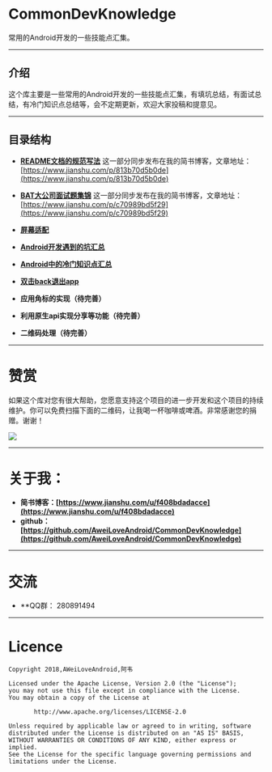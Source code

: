 # CommonDevKnowledge

常用的Android开发的一些技能点汇集。

----

## 介绍
这个库主要是一些常用的Android开发的一些技能点汇集，有填坑总结，有面试总结，有冷门知识点总结等，会不定期更新，欢迎大家投稿和提意见。

----

## 目录结构

* **[README文档的规范写法](https://github.com/AweiLoveAndroid/CommonDevKnowledge/blob/master/github_README/README%E6%96%87%E6%A1%A3%E7%9A%84%E8%A7%84%E8%8C%83%E5%86%99%E6%B3%95.md)** 
这一部分同步发布在我的简书博客，文章地址：[https://www.jianshu.com/p/813b70d5b0de](https://www.jianshu.com/p/813b70d5b0de)

* **[BAT大公司面试题集锦](https://github.com/AweiLoveAndroid/CommonDevKnowledge/blob/master/interview/summary.md)**
这一部分同步发布在我的简书博客，文章地址：[https://www.jianshu.com/p/c70989bd5f29](https://www.jianshu.com/p/c70989bd5f29)

* **[屏幕适配](https://www.jianshu.com/c/b5d1ce82ee2d)**

* **[Android开发遇到的坑汇总](https://github.com/AweiLoveAndroid/CommonDevKnowledge/blob/master/Android%E5%BC%80%E5%8F%91%E9%81%87%E5%88%B0%E7%9A%84%E5%9D%91%E6%B1%87%E6%80%BB/Android%E5%BC%80%E5%8F%91%E9%81%87%E5%88%B0%E7%9A%84%E5%9D%91.md)**

* **[Android中的冷门知识点汇总](https://github.com/AweiLoveAndroid/CommonDevKnowledge/blob/master/Android%E4%B8%AD%E7%9A%84%E5%86%B7%E9%97%A8%E7%9F%A5%E8%AF%86%E7%82%B9%E6%B1%87%E6%80%BB/Android%E4%B8%AD%E7%9A%84%E5%86%B7%E9%97%A8%E7%9F%A5%E8%AF%86%E6%B1%87%E6%80%BB.md)**

* **[双击back退出app](https://github.com/AweiLoveAndroid/CommonDevKnowledge/blob/master/%E5%8F%8C%E5%87%BBback%E9%80%80%E5%87%BAapp/%E5%8F%8C%E5%87%BBback%E9%80%80%E5%87%BAapp.md)**

* **应用角标的实现（待完善）**

* **利用原生api实现分享等功能（待完善）**

* **二维码处理（待完善）**


----

# 赞赏

如果这个库对您有很大帮助，您愿意支持这个项目的进一步开发和这个项目的持续维护。你可以免费扫描下面的二维码，让我喝一杯咖啡或啤酒。非常感谢您的捐赠。谢谢！

![](https://github.com/AweiLoveAndroid/CommonDevKnowledge/blob/master/pic/donation.png?raw=true)

----

# 关于我：

* **简书博客：[https://www.jianshu.com/u/f408bdadacce](https://www.jianshu.com/u/f408bdadacce)**
* **github： [https://github.com/AweiLoveAndroid/CommonDevKnowledge](https://github.com/AweiLoveAndroid/CommonDevKnowledge)**

----

# 交流

* **QQ群： 280891494

----

# Licence

```
Copyright 2018,AWeiLoveAndroid,阿韦

Licensed under the Apache License, Version 2.0 (the "License");
you may not use this file except in compliance with the License.
You may obtain a copy of the License at

       http://www.apache.org/licenses/LICENSE-2.0

Unless required by applicable law or agreed to in writing, software
distributed under the License is distributed on an "AS IS" BASIS,
WITHOUT WARRANTIES OR CONDITIONS OF ANY KIND, either express or implied.
See the License for the specific language governing permissions and
limitations under the License.
```
